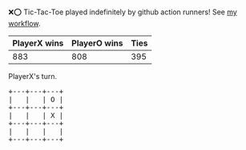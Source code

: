 :x::o: Tic-Tac-Toe played indefinitely by github action runners! See [my workflow](.github/workflows/play.yaml).

|PlayerX wins|PlayerO wins|Ties|
|-|-|-|
|883|808|395|

PlayerX's turn.

<pre>
+---+---+---+
|   |   | O |
+---+---+---+
|   |   | X |
+---+---+---+
|   |   |   |
+---+---+---+
</pre>